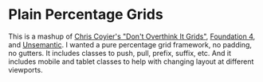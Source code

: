 Plain Percentage Grids
======================

This is a mashup of [Chris Coyier's "Don't Overthink It Grids"](http://css-tricks.com/dont-overthink-it-grids/), [Foundation 4](http://foundation.zurb.com/), and [Unsemantic](http://unsemantic.com/). I wanted a pure percentage grid framework, no padding, no gutters. It includes classes to push, pull, prefix, suffix, etc. And it includes mobile and tablet classes to help with changing layout at different viewports.
